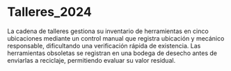 # Talleres_2024
La cadena de talleres gestiona su inventario de herramientas en cinco ubicaciones mediante un control manual que registra ubicación y mecánico responsable, dificultando una verificación rápida de existencia. Las herramientas obsoletas se registran en una bodega de desecho antes de enviarlas a reciclaje, permitiendo evaluar su valor residual.
